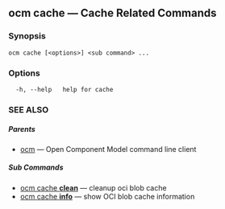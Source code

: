 ## ocm cache &mdash; Cache Related Commands

### Synopsis

```
ocm cache [<options>] <sub command> ...
```

### Options

```
  -h, --help   help for cache
```

### SEE ALSO

##### Parents

* [ocm](ocm.md)	 &mdash; Open Component Model command line client


##### Sub Commands

* [ocm cache <b>clean</b>](ocm_cache_clean.md)	 &mdash; cleanup oci blob cache
* [ocm cache <b>info</b>](ocm_cache_info.md)	 &mdash; show OCI blob cache information

